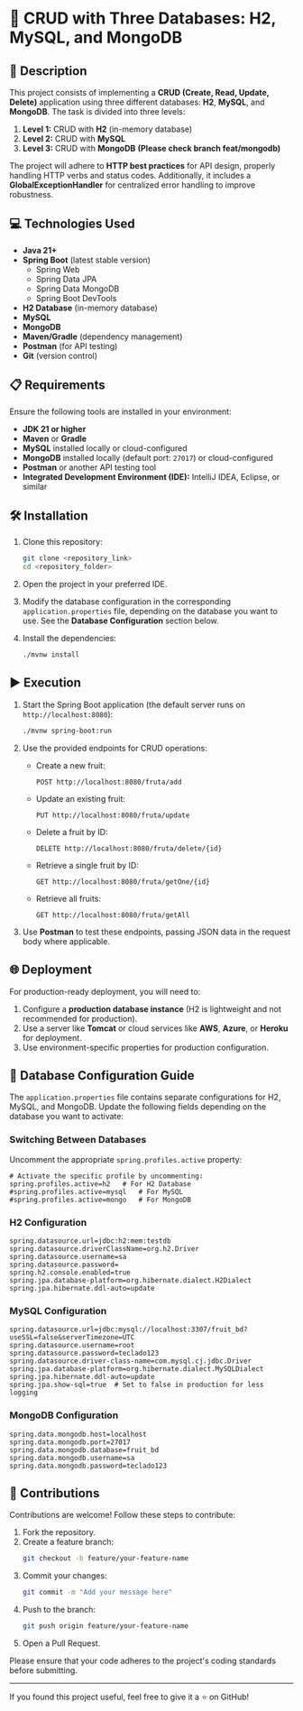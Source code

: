 # 🍎 CRUD with Three Databases: H2, MySQL, and MongoDB

## 📄 Description

This project consists of implementing a **CRUD (Create, Read, Update, Delete)** application using three different databases: **H2**, **MySQL**, and **MongoDB**. The task is divided into three levels:

1. **Level 1:** CRUD with **H2** (in-memory database)
2. **Level 2:** CRUD with **MySQL**
3. **Level 3:** CRUD with **MongoDB**   **(Please check branch feat/mongodb)**

The project will adhere to **HTTP best practices** for API design, properly handling HTTP verbs and status codes. Additionally, it includes a **GlobalExceptionHandler** for centralized error handling to improve robustness.

## 💻 Technologies Used

- **Java 21+** 
- **Spring Boot** (latest stable version)
  - Spring Web
  - Spring Data JPA
  - Spring Data MongoDB
  - Spring Boot DevTools
- **H2 Database** (in-memory database)
- **MySQL**
- **MongoDB**
- **Maven/Gradle** (dependency management)
- **Postman** (for API testing)
- **Git** (version control)

## 📋 Requirements

Ensure the following tools are installed in your environment:

- **JDK 21 or higher**
- **Maven** or **Gradle**
- **MySQL** installed locally or cloud-configured
- **MongoDB** installed locally (default port: `27017`) or cloud-configured
- **Postman** or another API testing tool
- **Integrated Development Environment (IDE):** IntelliJ IDEA, Eclipse, or similar

## 🛠️ Installation

1. Clone this repository:
   ```bash
   git clone <repository_link>
   cd <repository_folder>
   ```

2. Open the project in your preferred IDE.

3. Modify the database configuration in the corresponding `application.properties` file, depending on the database you want to use. See the **Database Configuration** section below.

4. Install the dependencies:
   ```bash
   ./mvnw install
   ```

## ▶️ Execution

1. Start the Spring Boot application (the default server runs on `http://localhost:8080`):
   ```bash
   ./mvnw spring-boot:run
   ```
2. Use the provided endpoints for CRUD operations:

   - Create a new fruit:
     ```
     POST http://localhost:8080/fruta/add
     ```
   - Update an existing fruit:
     ```
     PUT http://localhost:8080/fruta/update
     ```
   - Delete a fruit by ID:
     ```
     DELETE http://localhost:8080/fruta/delete/{id}
     ```
   - Retrieve a single fruit by ID:
     ```
     GET http://localhost:8080/fruta/getOne/{id}
     ```
   - Retrieve all fruits:
     ```
     GET http://localhost:8080/fruta/getAll
     ```

3. Use **Postman** to test these endpoints, passing JSON data in the request body where applicable.

## 🌐 Deployment

For production-ready deployment, you will need to:

1. Configure a **production database instance** (H2 is lightweight and not recommended for production).
2. Use a server like **Tomcat** or cloud services like **AWS**, **Azure**, or **Heroku** for deployment.
3. Use environment-specific properties for production configuration.

## 🔄 Database Configuration Guide

The `application.properties` file contains separate configurations for H2, MySQL, and MongoDB. Update the following fields depending on the database you want to activate:

### Switching Between Databases
Uncomment the appropriate `spring.profiles.active` property:

```properties
# Activate the specific profile by uncommenting:
spring.profiles.active=h2   # For H2 Database
#spring.profiles.active=mysql   # For MySQL
#spring.profiles.active=mongo   # For MongoDB
```

### H2 Configuration

```properties
spring.datasource.url=jdbc:h2:mem:testdb
spring.datasource.driverClassName=org.h2.Driver
spring.datasource.username=sa
spring.datasource.password=
spring.h2.console.enabled=true
spring.jpa.database-platform=org.hibernate.dialect.H2Dialect
spring.jpa.hibernate.ddl-auto=update
```

### MySQL Configuration

```properties
spring.datasource.url=jdbc:mysql://localhost:3307/fruit_bd?useSSL=false&serverTimezone=UTC
spring.datasource.username=root
spring.datasource.password=teclado123
spring.datasource.driver-class-name=com.mysql.cj.jdbc.Driver
spring.jpa.database-platform=org.hibernate.dialect.MySQLDialect
spring.jpa.hibernate.ddl-auto=update
spring.jpa.show-sql=true  # Set to false in production for less logging
```

### MongoDB Configuration

```properties
spring.data.mongodb.host=localhost
spring.data.mongodb.port=27017
spring.data.mongodb.database=fruit_bd
spring.data.mongodb.username=sa
spring.data.mongodb.password=teclado123
```

## 🤝 Contributions

Contributions are welcome! Follow these steps to contribute:

1. Fork the repository.
2. Create a feature branch:
   ```bash
   git checkout -b feature/your-feature-name
   ```
3. Commit your changes:
   ```bash
   git commit -m "Add your message here"
   ```
4. Push to the branch:
   ```bash
   git push origin feature/your-feature-name
   ```
5. Open a Pull Request.

Please ensure that your code adheres to the project's coding standards before submitting.

---

If you found this project useful, feel free to give it a ⭐ on GitHub!
